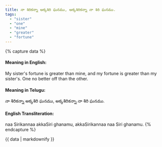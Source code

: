 ```yaml
---
title: నా శిరికన్నా అక్కశిరి ఘనము, అక్కశిరికన్నా నా శిరి ఘనము.
tags:
  - "sister"
  - "one"
  - "mine"
  - "greater"
  - "fortune"
---
```


{% capture data %}
#### Meaning in English:
My sister's fortune is greater than mine, and my fortune is greater than my sister's.
One no better off than the other.

#### Meaning in Telugu:
నా శిరికన్నా అక్కశిరి ఘనము, అక్కశిరికన్నా నా శిరి ఘనము.

#### English Transliteration:
naa Sirikannaa akkaSiri ghanamu, akkaSirikannaa naa Siri ghanamu.
{% endcapture %}

<div class="notice">{{ data | markdownify }}</div>

